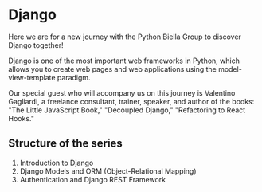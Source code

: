 # Django

Here we are for a new journey with the Python Biella Group to discover Django together!

Django is one of the most important web frameworks in Python, which allows you to create web pages and web applications using the model-view-template paradigm.

Our special guest who will accompany us on this journey is Valentino Gagliardi, a freelance consultant, trainer, speaker, and author of the books: "The Little JavaScript Book," "Decoupled Django," "Refactoring to React Hooks."

## Structure of the series

1. Introduction to Django
2. Django Models and ORM (Object-Relational Mapping)
3. Authentication and Django REST Framework